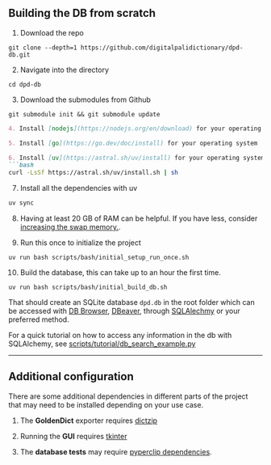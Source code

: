 
## Building the DB from scratch
1. Download the repo

```shell
git clone --depth=1 https://github.com/digitalpalidictionary/dpd-db.git
```

2. Navigate into the directory

```shell
cd dpd-db
```

3. Download the submodules from Github

```shell
git submodule init && git submodule update
```

```markdown
4. Install [nodejs](https://nodejs.org/en/download) for your operating system

5. Install [go](https://go.dev/doc/install) for your operating system

6. Install [uv](https://astral.sh/uv/install) for your operating system
```bash
curl -LsSf https://astral.sh/uv/install.sh | sh
```

7. Install all the dependencies with uv
```bash
uv sync
```

8. Having at least 20 GB of RAM can be helpful. If you have less, consider [increasing the swap memory.](https://www.reddit.com/r/linuxmint/comments/uhjyir/how_to_increase_swap_size/?rdt=34113).

9. Run this once to initialize the project

```shell
uv run bash scripts/bash/initial_setup_run_once.sh
```

10. Build the database, this can take up to an hour the first time.

```shell
uv run bash scripts/bash/initial_build_db.sh
```

That should create an SQLite database `dpd.db` in the root folder which can be accessed with [DB Browser](https://sqlitebrowser.org/), [DBeaver](https://dbeaver.io/), through [SQLAlechmy](https://www.sqlalchemy.org/) or your preferred method.

For a quick tutorial on how to access any information in the db with SQLAlchemy, see [scripts/tutorial/db_search_example.py](scripts/tutorial/db_search_example.py)

---

## Additional configuration

There are some additional dependencies in different parts of the project that may need to be installed depending on your use case.

1. The __GoldenDict__ exporter requires [dictzip](https://linux-packages.com/ubuntu-24-04/package/dictzip)

2. Running the __GUI__ requires [tkinter](https://www.pythonguis.com/installation/install-tkinter-linux/)

3. The __database tests__ may require [pyperclip dependencies](https://pyperclip.readthedocs.io/en/latest/index.html#not-implemented-error).